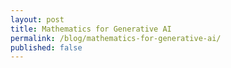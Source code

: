 ```yaml
---
layout: post
title: Mathematics for Generative AI
permalink: /blog/mathematics-for-generative-ai/
published: false
---
```

